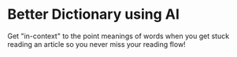 # Better Dictionary using AI

Get "in-context" to the point meanings of words when you get stuck reading an article so you never miss your reading flow!
